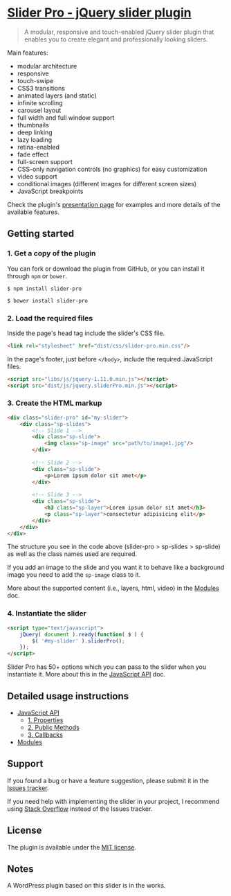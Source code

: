 # [Slider Pro - jQuery slider plugin](http://bqworks.com/slider-pro/) #

>A modular, responsive and touch-enabled jQuery slider plugin that enables you to create elegant and professionally looking sliders.

Main features: 

* modular architecture
* responsive
* touch-swipe
* CSS3 transitions
* animated layers (and static)
* infinite scrolling
* carousel layout
* full width and full window support
* thumbnails
* deep linking
* lazy loading
* retina-enabled
* fade effect
* full-screen support
* CSS-only navigation controls (no graphics) for easy customization
* video support
* conditional images (different images for different screen sizes)
* JavaScript breakpoints 

Check the plugin's [presentation page](http://bqworks.com/slider-pro/) for examples and more details of the available features.

## Getting started ##

### 1. Get a copy of the plugin ###

You can fork or download the plugin from GitHub, or you can install it through `npm` or `bower`.

```
$ npm install slider-pro
```

```
$ bower install slider-pro
```

### 2. Load the required files ###

Inside the page's head tag include the slider's CSS file.

```html
<link rel="stylesheet" href="dist/css/slider-pro.min.css"/>
```

In the page's footer, just before <code>&lt;/body&gt;</code>, include the required JavaScript files.

```html
<script src="libs/js/jquery-1.11.0.min.js"></script>
<script src="dist/js/jquery.sliderPro.min.js"></script>
```

### 3. Create the HTML markup ###

```html
<div class="slider-pro" id="my-slider">
	<div class="sp-slides">
		<!-- Slide 1 -->
		<div class="sp-slide">
			<img class="sp-image" src="path/to/image1.jpg"/>
		</div>
		
		<!-- Slide 2 -->
		<div class="sp-slide">
			<p>Lorem ipsum dolor sit amet</p>
		</div>
		
		<!-- Slide 3 -->
		<div class="sp-slide">
			<h3 class="sp-layer">Lorem ipsum dolor sit amet</h3>
			<p class="sp-layer">consectetur adipisicing elit</p>
		</div>
	</div>
</div>
```

The structure you see in the code above (slider-pro > sp-slides > sp-slide) as well as the class names used are required.

If you add an image to the slide and you want it to behave like a background image you need to add the `sp-image` class to it.

More about the supported content (i.e., layers, html, video) in the [Modules](docs/modules.md#modules) doc.

### 4. Instantiate the slider ###

```html
<script type="text/javascript">
	jQuery( document ).ready(function( $ ) {
		$( '#my-slider' ).sliderPro();
	});
</script>
```

Slider Pro has 50+ options which you can pass to the slider when you instantiate it. More about this in the [JavaScript API](docs/api.md#javascript-api) doc.

## Detailed usage instructions ##

* [JavaScript API](docs/api.md#javascript-api)
	* [1. Properties](docs/api.md#1-properties)
	* [2. Public Methods](docs/api.md#2-public-methods)
	* [3. Callbacks](docs/api.md#3-callbacks)
* [Modules](docs/modules.md#modules)

## Support ##

If you found a bug or have a feature suggestion, please submit it in the [Issues tracker](https://github.com/bqworks/slider-pro/issues).

If you need help with implementing the slider in your project, I recommend using [Stack Overflow](http://stackoverflow.com/questions/tagged/slider-pro) instead of the Issues tracker.

## License ##

The plugin is available under the <a href="http://opensource.org/licenses/MIT">MIT license</a>.

## Notes ##

A WordPress plugin based on this slider is in the works.